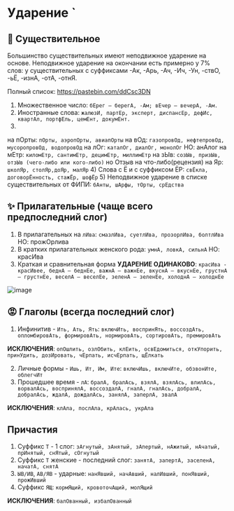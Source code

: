 # Ударение `
## 🐶 Существительное
Большинство существительных имеют неподвижное ударение на основе. Неподвижное ударение на окончании есть примерно у 7% слов: у существительных с суффиксами -Ак, -Арь, -Ач, -Ич, -Ун, -ствО, -ьЁ, -изнА, -отА, -отнЯ. 

Полный список: https://pastebin.com/ddCsc3DN

1) Множественное число: `бЕрег — берегА, -Ам; вЕчер — вечерА, -Ам.`
2) Иностранные слова: `жалюзИ, партЕр, эксперт, диспансЕр, дефИс, квартАл, портфЕль, цемЕнт, докумЕнт.`
3)
на пОрты: `пОрты, аэропОрты, авиапОрты`
на вОд: `газопровОд, нефтепровОд, мусоропровОд, водопровОд`
на лОг: `каталОг, диалОг, монолОг` НО: анАлог
на мЕтр: `киломЕтр, сантимЕтр, децимЕтр, миллимЕтр`
на зЫв: `созЫв, призЫв, отзЫв (чего-либо или кого-либо)` но Отзыв на что-либо(рецензия)
на Яр: `школЯр, столЯр,доЯр, малЯр`
4) Слова с Ё и с суффиксом ЁР: `свЁкла, договорЁнность, стажЁр, шофЁр`
5) Неподвижное ударение в списке существительных от ФИПИ: `бАнты, шАрфы, тОрты, срЕдства`

## ✨ Прилагательные (чаще всего предпоследний слог)
1) В прилагательных на `лИва`: `смазлИва, суетлИва, прозорлИва, болтлИва` НО: прожОрлива
2) В кратких прилагательных женского рода: `умнА, ловкА, сильнА` НО: красИва 
3) Краткая и сравнительная форма **УДАРЕНИЕ ОДИНАКОВО**: `красИва - красИвее, беднА — беднЕе, важнА — важнЕе, вкуснА — вкуснЕе, грустнА — грустнЕе, веселА — веселЕе, зеленА — зеленЕе, холоднА — холоднЕе`

![image](https://user-images.githubusercontent.com/70198995/163811610-09355249-6ffb-4447-8f46-47450074cc7b.png)

## 😡 Глаголы (всегда последний слог)
1) Инфинитив - `Ить, Ать, Ять`: `включИть, воспринЯть, воссоздАть, опломбировАть, формировАть, нормировАть, сортировАть, премировАть`

**ИСКЛЮЧЕНИЯ**: `опОшлить, озлОбить, клЕить, освЕдомиться, откУпорить, принУдить, дозИровать, чЕрпать, исчЕрпать, щЁлкать`

2) Личные формы - `Ишь, Ит, Им, Ите`: `включИшь, включИте, обзвонИте, облегчИт`
3) Прошедшее время - `лА`:  `бралА, бралАсь, взялА, взялАсь, влилАсь, ворвалАсь, воспринялА, воссоздалА, гналА, гналАсь, добралА, добралАсь, ждалА, дождалАсь, занялА, заперлА, звалА`

**ИСКЛЮЧЕНИЯ**: `клАла, послАла, крАлась, укрАла`

## Причастия
1) Cуффикс `Т` - 1 слог: `зАгнутый, зАнятый, зАпертый, нАжитый, нАчатый, прИнятый, снЯтый, сОгнутый`
2) Суффикс `Т` женские - последний слог: `занятА, запертА, заселенА, начатА, снятА`
3) `ЫВ/ИВ`, `АВ/ЯВ` - ударные: `нанЯвший, начАвший, налИвший, понЯвший, прожИвший`
5) Суффикс `ЯЩ`: `кормЯщий, кровоточАщий, молЯщий`

**ИСКЛЮЧЕНИЯ**: `балОванный, избалОванный`
